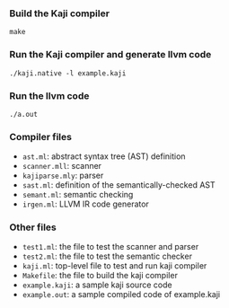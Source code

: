 ### Build the Kaji compiler

```
make
```

### Run the Kaji compiler and generate llvm code
```
./kaji.native -l example.kaji
```

### Run the llvm code
```
./a.out
```

### Compiler files
-  `ast.ml`: abstract syntax tree (AST) definition
-  `scanner.mll`: scanner
-  `kajiparse.mly`: parser
-  `sast.ml`: definition of the semantically-checked AST
-  `semant.ml`: semantic checking
-  `irgen.ml`: LLVM IR code generator

### Other files

- `test1.ml`: the file to test the scanner and parser
- `test2.ml`: the file to test the semantic checker
- `kaji.ml`: top-level file to test and run kaji compiler
- `Makefile`: the file to build the kaji compiler
- `example.kaji`: a sample kaji source code
- `example.out`: a sample compiled code of example.kaji
